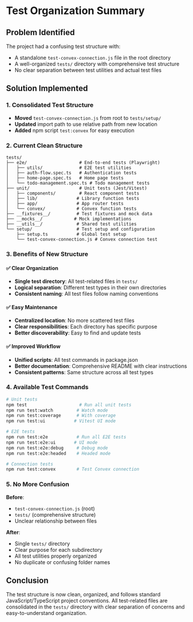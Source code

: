 # Test Organization Summary

## Problem Identified

The project had a confusing test structure with:

- A standalone `test-convex-connection.js` file in the root directory
- A well-organized `tests/` directory with comprehensive test structure
- No clear separation between test utilities and actual test files

## Solution Implemented

### 1. Consolidated Test Structure

- **Moved** `test-convex-connection.js` from root to `tests/setup/`
- **Updated** import path to use relative path from new location
- **Added** npm script `test:convex` for easy execution

### 2. Current Clean Structure

```
tests/
├── e2e/                    # End-to-end tests (Playwright)
│   ├── utils/              # E2E test utilities
│   ├── auth-flow.spec.ts   # Authentication tests
│   ├── home-page.spec.ts   # Home page tests
│   └── todo-management.spec.ts # Todo management tests
├── unit/                   # Unit tests (Jest/Vitest)
│   ├── components/         # React component tests
│   ├── lib/               # Library function tests
│   ├── app/               # App router tests
│   └── convex/            # Convex function tests
├── __fixtures__/          # Test fixtures and mock data
├── __mocks__/            # Mock implementations
├── __utils__/             # Shared test utilities
└── setup/                 # Test setup and configuration
    ├── setup.ts           # Global test setup
    └── test-convex-connection.js # Convex connection test
```

### 3. Benefits of New Structure

#### ✅ Clear Organization

- **Single test directory**: All test-related files in `tests/`
- **Logical separation**: Different test types in their own directories
- **Consistent naming**: All test files follow naming conventions

#### ✅ Easy Maintenance

- **Centralized location**: No more scattered test files
- **Clear responsibilities**: Each directory has specific purpose
- **Better discoverability**: Easy to find and update tests

#### ✅ Improved Workflow

- **Unified scripts**: All test commands in package.json
- **Better documentation**: Comprehensive README with clear instructions
- **Consistent patterns**: Same structure across all test types

### 4. Available Test Commands

```bash
# Unit tests
npm test                    # Run all unit tests
npm run test:watch         # Watch mode
npm run test:coverage      # With coverage
npm run test:ui           # Vitest UI mode

# E2E tests
npm run test:e2e           # Run all E2E tests
npm run test:e2e:ui       # UI mode
npm run test:e2e:debug     # Debug mode
npm run test:e2e:headed    # Headed mode

# Connection tests
npm run test:convex        # Test Convex connection
```

### 5. No More Confusion

**Before**:

- `test-convex-connection.js` (root)
- `tests/` (comprehensive structure)
- Unclear relationship between files

**After**:

- Single `tests/` directory
- Clear purpose for each subdirectory
- All test utilities properly organized
- No duplicate or confusing folder names

## Conclusion

The test structure is now clean, organized, and follows standard JavaScript/TypeScript project conventions. All test-related files are consolidated in the `tests/` directory with clear separation of concerns and easy-to-understand organization.
